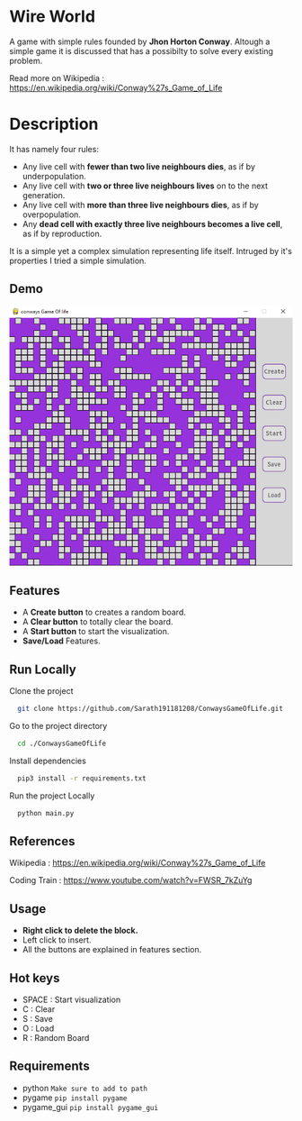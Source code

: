 # Wire World

A game with simple rules founded by **Jhon Horton Conway**. Altough a simple game it is discussed that has a possibilty to solve every existing problem.

Read more on Wikipedia : https://en.wikipedia.org/wiki/Conway%27s_Game_of_Life

# Description

It has namely four rules:

- Any live cell with **fewer than two live neighbours dies**, as if by underpopulation.
- Any live cell with **two or three live neighbours lives** on to the next generation.
- Any live cell with **more than three live neighbours dies**, as if by overpopulation.
- Any **dead cell with exactly three live neighbours becomes a live cell**, as if by reproduction.

It is a simple yet a complex simulation representing life itself. Intruged by it's properties I tried a simple simulation.

## Demo

![Image](https://github.com/Sarath191181208/ConwaysGameOfLife/blob/master/images/Screenshot.png)

## Features

- A **Create button** to creates a random board.
- A **Clear button** to totally clear the board.
- A **Start button** to start the visualization.
- **Save/Load** Features.

## Run Locally

Clone the project

```bash
  git clone https://github.com/Sarath191181208/ConwaysGameOfLife.git
```

Go to the project directory

```bash
  cd ./ConwaysGameOfLife
```

Install dependencies

```bash
  pip3 install -r requirements.txt
```

Run the project Locally

```bash
  python main.py
```

## References

Wikipedia : https://en.wikipedia.org/wiki/Conway%27s_Game_of_Life

Coding Train : https://www.youtube.com/watch?v=FWSR_7kZuYg

## Usage

- **Right click to delete the block.**
- Left click to insert.
- All the buttons are explained in features section.

## Hot keys

- SPACE : Start visualization
- C : Clear
- S : Save
- O : Load
- R : Random Board

## Requirements

- python `Make sure to add to path`
- pygame `pip install pygame`
- pygame_gui `pip install pygame_gui`
